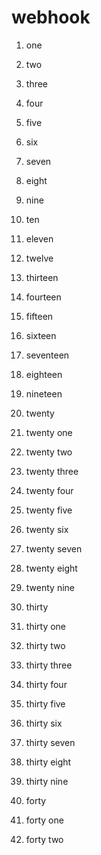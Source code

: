# webhook

1. one

2. two

3. three

4. four

5. five

6. six

7. seven

8. eight

9. nine

10. ten

11. eleven

12. twelve

13. thirteen

14. fourteen

15. fifteen

16. sixteen

17. seventeen

18. eighteen

19. nineteen

20. twenty

21. twenty one

22. twenty two

23. twenty three

24. twenty four

25. twenty five

26. twenty six

27. twenty seven

28. twenty eight

29. twenty nine

30. thirty

31. thirty one

32. thirty two

33. thirty three

34. thirty four

35. thirty five

36. thirty six

37. thirty seven

38. thirty eight

39. thirty nine

40. forty

41. forty one

42. forty two
